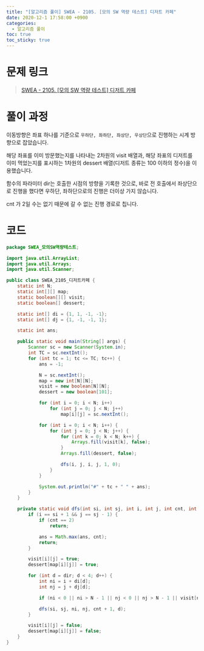 ```yaml
---
title: "[알고리즘 풀이] SWEA - 2105. [모의 SW 역량 테스트] 디저트 카페"
date: 2020-12-1 17:58:00 +0900
categories:
  - 알고리즘 풀이
toc: true
toc_sticky: true
---
```


# 문제 링크

> [SWEA - 2105. [모의 SW 역량 테스트] 디저트 카페](https://swexpertacademy.com/main/code/problem/problemDetail.do?contestProbId=AV5VwAr6APYDFAWu&categoryId=AV5VwAr6APYDFAWu&categoryType=CODE)

# 풀이 과정

이동방향은 좌표 하나를 기준으로 `우하단, 좌하단, 좌상단, 우상단`으로 진행하는 시계 방향으로 잡았습니다.

해당 좌표를 이미 방문했는지를 나타내는 2차원의 visit 배열과, 해당 좌표의 디저트를 이미 먹었는지를 표시하는 1차원의 dessert 배열(디저트 종류는 100 이하의 정수)을 이용했습니다.

함수의 파라미터 dir는 호출한 시점의 방향을 기록한 것으로, 바로 전 호출에서 좌상단으로 진행을 했다면 우하단, 좌하단으로의 진행은 더이상 가지 않습니다.

cnt 가 2일 수는 없기 때문에 갈 수 없는 진행 경로로 칩니다.

# 코드

```java
package SWEA_모의SW역량테스트;

import java.util.ArrayList;
import java.util.Arrays;
import java.util.Scanner;

public class SWEA_2105_디저트카페 {
    static int N;
    static int[][] map;
    static boolean[][] visit;
    static boolean[] dessert;

    static int[] di = {1, 1, -1, -1};
    static int[] dj = {1, -1, -1, 1};

    static int ans;

    public static void main(String[] args) {
        Scanner sc = new Scanner(System.in);
        int TC = sc.nextInt();
        for (int tc = 1; tc <= TC; tc++) {
            ans = -1;

            N = sc.nextInt();
            map = new int[N][N];
            visit = new boolean[N][N];
            dessert = new boolean[101];

            for (int i = 0; i < N; i++)
                for (int j = 0; j < N; j++)
                    map[i][j] = sc.nextInt();

            for (int i = 0; i < N; i++) {
                for (int j = 0; j < N; j++) {
                    for (int k = 0; k < N; k++) {
                        Arrays.fill(visit[k], false);
                    }
                    Arrays.fill(dessert, false);

                    dfs(i, j, i, j, 1, 0);
                }
            }

            System.out.println("#" + tc + " " + ans);
        }
    }

    private static void dfs(int si, int sj, int i, int j, int cnt, int dir) {
        if (i == si + 1 && j == sj - 1) {
            if (cnt == 2)
                return;

            ans = Math.max(ans, cnt);
            return;
        }

        visit[i][j] = true;
        dessert[map[i][j]] = true;

        for (int d = dir; d < 4; d++) {
            int ni = i + di[d];
            int nj = j + dj[d];

            if (ni < 0 || ni > N - 1 || nj < 0 || nj > N - 1 || visit[ni][nj] || dessert[map[ni][nj]]) continue;

            dfs(si, sj, ni, nj, cnt + 1, d);
        }

        visit[i][j] = false;
        dessert[map[i][j]] = false;
    }
}
```
